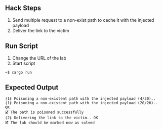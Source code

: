 ## Hack Steps

1. Send multiple request to a non-exist path to cache it with the injected payload
2. Deliver the link to the victim

## Run Script

1. Change the URL of the lab
2. Start script

```
~$ cargo run
```

## Expected Output

```
⦗1⦘ Poisoning a non-existent path with the injected payload (4/20)..
⦗1⦘ Poisoning a non-existent path with the injected payload (20/20).. OK
🗹 The path is poisoned successfully
⦗2⦘ Delivering the link to the victim.. OK
🗹 The lab should be marked now as solved
```
